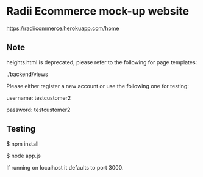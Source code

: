 # Radii Ecommerce mock-up website

https://radiicommerce.herokuapp.com/home

## Note

heights.html is deprecated, please refer to the following for page templates:

./backend/views

Please either register a new account or use the following one for testing:

username: testcustomer2

password: testcustomer2

## Testing

$ npm install 

$ node app.js

If running on localhost it defaults to port 3000.
